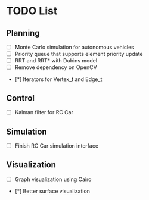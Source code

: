 # TODO List

## Planning

- [ ] Monte Carlo simulation for autonomous vehicles
- [ ] Priority queue that supports element priority update
- [ ] RRT and RRT* with Dubins model  
- [ ] Remove dependency on OpenCV
- [*] Iterators for Vertex_t and Edge_t

## Control

- [ ] Kalman filter for RC Car

## Simulation

- [ ] Finish RC Car simulation interface

## Visualization

- [ ] Graph visualization using Cairo
- [*] Better surface visualization